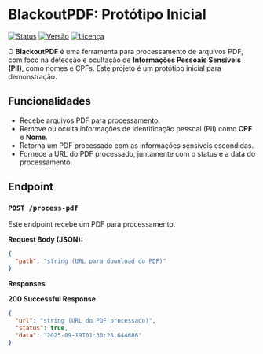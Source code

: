 # BlackoutPDF: Protótipo Inicial

[![Status](https://img.shields.io/badge/status-em%20desenvolvimento-yellow)](https://github.com/seu-usuario/blackoutpdf)
[![Versão](https://img.shields.io/badge/version-0.1.0-blue)](https://github.com/seu-usuario/blackoutpdf/releases)
[![Licença](https://img.shields.io/badge/license-MIT-green)](LICENSE)

O **BlackoutPDF** é uma ferramenta para processamento de arquivos PDF, com foco na detecção e ocultação de **Informações Pessoais Sensíveis (PII)**, como nomes e CPFs. Este projeto é um protótipo inicial para demonstração.

## Funcionalidades
- Recebe arquivos PDF para processamento.
- Remove ou oculta informações de identificação pessoal (PII) como **CPF** e **Nome**.
- Retorna um PDF processado com as informações sensíveis escondidas.
- Fornece a URL do PDF processado, juntamente com o status e a data do processamento.

## Endpoint

### `POST /process-pdf`
Este endpoint recebe um PDF para processamento.

**Request Body (JSON):**
```json
{
  "path": "string (URL para download do PDF)"
}
```
**Responses**

**200 Successful Response**
```json
{
  "url": "string (URL do PDF processado)",
  "status": true,
  "data": "2025-09-19T01:30:28.644686"
}
```
